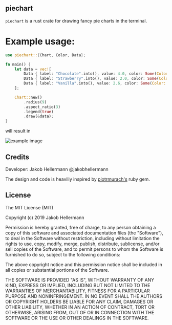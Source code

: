 ## piechart

`piechart` is a rust crate for drawing fancy pie charts in the terminal.

# Example usage:

```rust
use piechart::{Chart, Color, Data};

fn main() {
    let data = vec![
        Data { label: "Chocolate".into(), value: 4.0, color: Some(Color::Blue), fill: '•' },
        Data { label: "Strawberry".into(), value: 2.0, color: Some(Color::Red), fill: '▪' },
        Data { label: "Vanilla".into(), value: 2.6, color: Some(Color::Yellow), fill: '▴' },
    ];

    Chart::new()
        .radius(9)
        .aspect_ratio(3)
        .legend(true)
        .draw(&data);
}
```

will result in

![example image](https://raw.githubusercontent.com/jakobhellermann/piechart/master/examples/config.png)

## Credits

Developer: Jakob Hellermann @jakobhellermann

The design and code is heaviliy inspired by [piotrmurach's](https://github.com/piotrmurach/tty-pie) ruby gem.

## License

The MIT License (MIT)

Copyright (c) 2019 Jakob Hellermann

Permission is hereby granted, free of charge, to any person obtaining a copy of this software and associated documentation files (the "Software"), to deal in the Software without restriction, including without limitation the rights to use, copy, modify, merge, publish, distribute, sublicense, and/or sell copies of the Software, and to permit persons to whom the Software is furnished to do so, subject to the following conditions:

The above copyright notice and this permission notice shall be included in all copies or substantial portions of the Software.

THE SOFTWARE IS PROVIDED "AS IS", WITHOUT WARRANTY OF ANY KIND, EXPRESS OR IMPLIED, INCLUDING BUT NOT LIMITED TO THE WARRANTIES OF MERCHANTABILITY, FITNESS FOR A PARTICULAR PURPOSE AND NONINFRINGEMENT. IN NO EVENT SHALL THE AUTHORS OR COPYRIGHT HOLDERS BE LIABLE FOR ANY CLAIM, DAMAGES OR OTHER LIABILITY, WHETHER IN AN ACTION OF CONTRACT, TORT OR OTHERWISE, ARISING FROM, OUT OF OR IN CONNECTION WITH THE SOFTWARE OR THE USE OR OTHER DEALINGS IN THE SOFTWARE.
